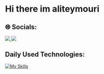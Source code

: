
# Hi there im aliteymouri
## 🌐 Socials:
  <a href="https://linkedin.com/in/Aliteymourii">
    <img src="https://skillicons.dev/icons?i=linkedin&theme=dark" />
  </a>
  <a href="https://instagram.com/aliteymouri_dev">
    <img src="https://skillicons.dev/icons?i=instagram&theme=dark" />
  </a>
  
## Daily Used Technologies:
[![My Skills](https://skillicons.dev/icons?i=python,js,html,css,django,git,github,gitlab)](https://skillicons.dev)
